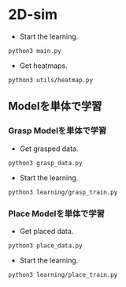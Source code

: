 # 2D-sim

- Start the learning.
```
python3 main.py
```

- Get heatmaps.
```
python3 utils/heatmap.py
```


## Modelを単体で学習


### Grasp Modelを単体で学習

- Get grasped data.
```
python3 grasp_data.py
```

- Start the learning.
```
python3 learning/grasp_train.py
```


### Place Modelを単体で学習

- Get placed data.
```
python3 place_data.py
```

- Start the learning.
```
python3 learning/place_train.py
```